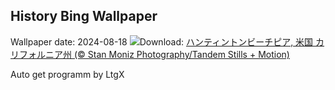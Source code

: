 ## History Bing Wallpaper
Wallpaper date: 2024-08-18
![](https://www.bing.com/th?id=OHR.HuntingtonBeach_JA-JP5169837017_UHD.jpg&w=1000)Download: [ハンティントンビーチピア, 米国 カリフォルニア州 (© Stan Moniz Photography/Tandem Stills + Motion)](https://www.bing.com/th?id=OHR.HuntingtonBeach_JA-JP5169837017_UHD.jpg)

Auto get programm by LtgX
